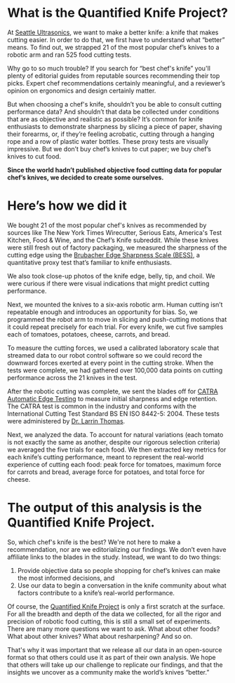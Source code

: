 # What is the Quantified Knife Project?
At [Seattle Ultrasonics](https://seattleultrasonics.com), we want to make a better knife: a knife that makes cutting easier. In order to do that, we first have to understand what “better” means. To find out, we strapped 21 of the most popular chef’s knives to a robotic arm and ran 525 food cutting tests. 

Why go to so much trouble? If you search for “best chef's knife” you'll plenty of editorial guides from reputable sources recommending their top picks. Expert chef recommendations certainly meaningful, and a reviewer’s opinion on ergonomics and design certainly matter.

But when choosing a chef's knife, shouldn’t you be able to consult cutting performance data? And shouldn’t that data be collected under conditions that are as objective and realistic as possible?
It’s common for knife enthusiasts to demonstrate sharpness by slicing a piece of paper, shaving their forearms, or, if they’re feeling acrobatic, cutting through a hanging rope and a row of plastic water bottles. These proxy tests are visually impressive. But we don’t buy chef’s knives to cut paper; we buy chef’s knives to cut food. 

**Since the world hadn’t published objective food cutting data for popular chef’s knives, we decided to create some ourselves.**

# Here’s how we did it
We bought 21 of the most popular chef's knives as recommended by sources like The New York Times Wirecutter, Serious Eats, America's Test Kitchen, Food & Wine, and the Chef’s Knife subreddit.
While these knives were still fresh out of factory packaging, we measured the sharpness of the cutting edge using the [Brubacher Edge Sharpness Scale (BESS)](https://www.sharpeningsupplies.com/collections/edge-on-up), a quantitative proxy test that’s familiar to knife enthusiasts.

We also took close-up photos of the knife edge, belly, tip, and choil. We were curious if there were visual indications that might predict cutting performance. 

Next, we mounted the knives to a six-axis robotic arm. Human cutting isn’t repeatable enough and introduces an opportunity for bias. So, we programmed the robot arm to move in slicing and push-cutting motions that it could repeat precisely for each trial. For every knife, we cut five samples each of tomatoes, potatoes, cheese, carrots, and bread.

To measure the cutting forces, we used a calibrated laboratory scale that streamed data to our robot control software so we could record the downward forces exerted at every point in the cutting stroke. When the tests were complete, we had gathered over 100,000 data points on cutting performance across the 21 knives in the test.

After the robotic cutting was complete, we sent the blades off for [CATRA Automatic Edge Testing](https://www.catra.org/testing-equipment/knife-edges/saet/) to measure initial sharpness and edge retention. The CATRA test is common in the industry and conforms with the International Cutting Test Standard BS EN ISO 8442-5: 2004. These tests were administered by [Dr. Larrin Thomas](https://knifesteelnerds.com/). 

Next, we analyzed the data. To account for natural variations (each tomato is not exactly the same as another, despite our rigorous selection criteria) we averaged the five trials for each food. We then extracted key metrics for each knife’s cutting performance, meant to represent the real-world experience of cutting each food: peak force for tomatoes, maximum force for carrots and bread, average force for potatoes, and total force for cheese. 

# The output of this analysis is the Quantified Knife Project. 
So, which chef's knife is the best? We're not here to make a recommendation, nor are we editorializing our findings. We don’t even have affiliate links to the blades in the study. Instead, we want to do two things:
1.	Provide objective data so people shopping for chef’s knives can make the most informed decisions, and
2.	Use our data to begin a conversation in the knife community about what factors contribute to a knife’s real-world performance.

Of course, the [Quantified Knife Project](https://seattleultrasonics.com/pages/knife-database) is only a first scratch at the surface. For all the breadth and depth of the data we collected, for all the rigor and precision of robotic food cutting, this is still a small set of experiments. There are many more questions we want to ask. What about other foods? What about other knives? What about resharpening? And so on.

That's why it was important that we release all our data in an open-source format so that others could use it as part of their own analysis. We hope that others will take up our challenge to replicate our findings, and that the insights we uncover as a community make the world’s knives “better.”

